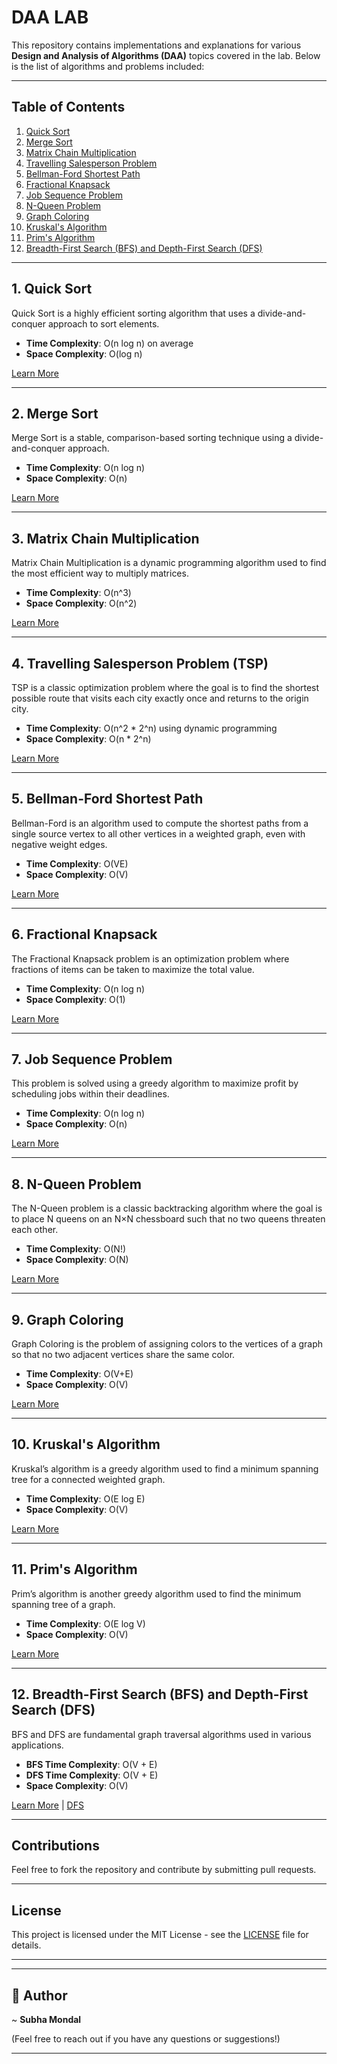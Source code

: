 # DAA LAB

This repository contains implementations and explanations for various **Design and Analysis of Algorithms (DAA)** topics covered in the lab. Below is the list of algorithms and problems included:

---

## Table of Contents
1. [Quick Sort](#quick-sort)
2. [Merge Sort](#merge-sort)
3. [Matrix Chain Multiplication](#matrix-chain-multiplication)
4. [Travelling Salesperson Problem](#travelling-salesperson-problem)
5. [Bellman-Ford Shortest Path](#bellman-ford-shortest-path)
6. [Fractional Knapsack](#fractional-knapsack)
7. [Job Sequence Problem](#job-sequence-problem)
8. [N-Queen Problem](#n-queen-problem)
9. [Graph Coloring](#graph-coloring)
10. [Kruskal's Algorithm](#kruskals-algorithm)
11. [Prim's Algorithm](#prims-algorithm)
12. [Breadth-First Search (BFS) and Depth-First Search (DFS)](#bfs-and-dfs)

---

## 1. Quick Sort
Quick Sort is a highly efficient sorting algorithm that uses a divide-and-conquer approach to sort elements.

- **Time Complexity**: O(n log n) on average
- **Space Complexity**: O(log n)

[Learn More](https://en.wikipedia.org/wiki/Quicksort)

---

## 2. Merge Sort
Merge Sort is a stable, comparison-based sorting technique using a divide-and-conquer approach.

- **Time Complexity**: O(n log n)
- **Space Complexity**: O(n)

[Learn More](https://en.wikipedia.org/wiki/Merge_sort)

---

## 3. Matrix Chain Multiplication
Matrix Chain Multiplication is a dynamic programming algorithm used to find the most efficient way to multiply matrices.

- **Time Complexity**: O(n^3)
- **Space Complexity**: O(n^2)

[Learn More](https://en.wikipedia.org/wiki/Matrix_chain_multiplication)

---

## 4. Travelling Salesperson Problem (TSP)
TSP is a classic optimization problem where the goal is to find the shortest possible route that visits each city exactly once and returns to the origin city.

- **Time Complexity**: O(n^2 * 2^n) using dynamic programming
- **Space Complexity**: O(n * 2^n)

[Learn More](https://en.wikipedia.org/wiki/Travelling_salesman_problem)

---

## 5. Bellman-Ford Shortest Path
Bellman-Ford is an algorithm used to compute the shortest paths from a single source vertex to all other vertices in a weighted graph, even with negative weight edges.

- **Time Complexity**: O(VE)
- **Space Complexity**: O(V)

[Learn More](https://en.wikipedia.org/wiki/Bellman%E2%80%93Ford_algorithm)

---

## 6. Fractional Knapsack
The Fractional Knapsack problem is an optimization problem where fractions of items can be taken to maximize the total value.

- **Time Complexity**: O(n log n)
- **Space Complexity**: O(1)

[Learn More](https://en.wikipedia.org/wiki/Knapsack_problem#Fractional_knapsack_problem)

---

## 7. Job Sequence Problem
This problem is solved using a greedy algorithm to maximize profit by scheduling jobs within their deadlines.

- **Time Complexity**: O(n log n)
- **Space Complexity**: O(n)

[Learn More](https://en.wikipedia.org/wiki/Job_scheduling_problem)

---

## 8. N-Queen Problem
The N-Queen problem is a classic backtracking algorithm where the goal is to place N queens on an N×N chessboard such that no two queens threaten each other.

- **Time Complexity**: O(N!)
- **Space Complexity**: O(N)

[Learn More](https://en.wikipedia.org/wiki/Eight_queens_puzzle)

---

## 9. Graph Coloring
Graph Coloring is the problem of assigning colors to the vertices of a graph so that no two adjacent vertices share the same color.

- **Time Complexity**: O(V+E)
- **Space Complexity**: O(V)

[Learn More](https://en.wikipedia.org/wiki/Graph_coloring)

---

## 10. Kruskal's Algorithm
Kruskal’s algorithm is a greedy algorithm used to find a minimum spanning tree for a connected weighted graph.

- **Time Complexity**: O(E log E)
- **Space Complexity**: O(V)

[Learn More](https://en.wikipedia.org/wiki/Kruskal%27s_algorithm)

---

## 11. Prim's Algorithm
Prim’s algorithm is another greedy algorithm used to find the minimum spanning tree of a graph.

- **Time Complexity**: O(E log V)
- **Space Complexity**: O(V)

[Learn More](https://en.wikipedia.org/wiki/Prim%27s_algorithm)

---

## 12. Breadth-First Search (BFS) and Depth-First Search (DFS)
BFS and DFS are fundamental graph traversal algorithms used in various applications.

- **BFS Time Complexity**: O(V + E)
- **DFS Time Complexity**: O(V + E)
- **Space Complexity**: O(V)

[Learn More](https://en.wikipedia.org/wiki/Breadth-first_search) | [DFS](https://en.wikipedia.org/wiki/Depth-first_search)

---

## Contributions
Feel free to fork the repository and contribute by submitting pull requests.

---

## License
This project is licensed under the MIT License - see the [LICENSE](LICENSE) file for details.

---

---

## 👤 Author

~ **Subha Mondal**

(Feel free to reach out if you have any questions or suggestions!)

---


